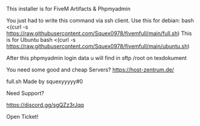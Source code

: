 This installer is for FiveM Artifacts & Phpmyadmin

You just had to write this command via ssh client.
Use this for debian:
bash <(curl -s https://raw.githubusercontent.com/Squex0978/fivemfull/main/full.sh)
This is for Ubuntu 
bash <(curl -s https://raw.githubusercontent.com/Squex0978/fivemfull/main/ubuntu.sh)

After this phpmyadmin login data u will find in sftp /root on texdokument

You need some good and cheap Servers? https://host-zentrum.de/

full.sh Made by squexyyyyy#0

Need Support?

https://discord.gg/sgQZz3rJqq

Open Ticket!
